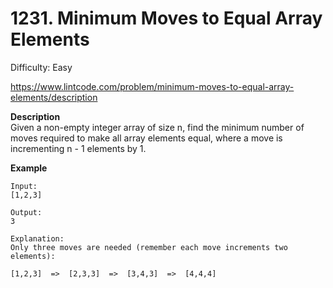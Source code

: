 # 1231. Minimum Moves to Equal Array Elements

Difficulty: Easy

https://www.lintcode.com/problem/minimum-moves-to-equal-array-elements/description

**Description**  
Given a non-empty integer array of size n, find the minimum number of moves required to make all array elements equal, where a move is incrementing n - 1 elements by 1.

**Example**  
```
Input:
[1,2,3]

Output:
3

Explanation:
Only three moves are needed (remember each move increments two elements):

[1,2,3]  =>  [2,3,3]  =>  [3,4,3]  =>  [4,4,4]
```
